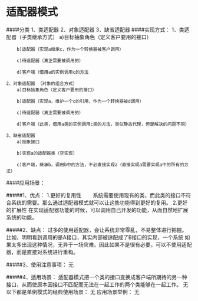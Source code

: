# 适配器模式
####分类
    1、类适配器
    2、对象适配器 
    3、缺省适配器
####实现方式：
    1、类适配器（子类继承方式）
        a)目标抽象角色（定义客户要用的接口）
        
        b)适配器（实现a继承c，作为一个转换器被客户调用）
        
        c)待适配器（真正需要被调用的）
        
        d)客户端（借用a的实例调用c的方法
        
    2、对象适配器 （对象的组合方式）
        a)目标抽象角色（定义客户要用的接口）
        
        b)适配器（实现a，维护一个c的引用，作为一个转换器被d调用）
        
        c)待适配器（真正需要被调用的）
        
        d)客户端（此类，借用a类的实例调用c类的方法，类似静态代理，但是解决的问题不同）
        
    3、缺省适配器
        a)抽象接口
        
        b)实现a的适配器类（空实现）
        
        c)客户端，继承b，调用b中的方法，不必直接实现a（直接实现a需要实现a中的所有的方法）
####应用场景：
    
#####1、优点： 
        1.更好的复用性
        　　系统需要使用现有的类，而此类的接口不符合系统的需要。那么通过适配器模式就可以让这些功能得到更好的复用。
        2.更好的扩展性
            在实现适配器功能的时候，可以调用自己开发的功能，从而自然地扩展系统的功能。
         
#####2、缺点： 
        过多的使用适配器，会让系统非常零乱，不易整体进行把握。比如，明明看到调用的是A接口，其实内部被适配成了B接口的实现，一个系统
        如果太多出现这种情况，无异于一场灾难。因此如果不是很有必要，可以不使用适配器，而是直接对系统进行重构。
        
#####3、使用注意事项： 
        无
        
#####4、适用场景： 
    适配器模式把一个类的接口变换成客户端所期待的另一种接口，从而使原本因接口不匹配而无法在一起工作的两个类能够在一起工作。 
        无 
    以下都是单例模式的经典使用场景： 
        无
    应用场景举例： 
        无
